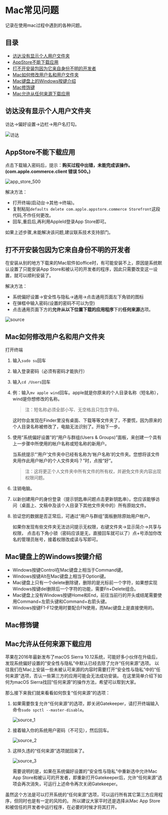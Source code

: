 # Mac常见问题

记录在使用mac过程中遇到的各种问题。

## 目录

* [访达没有显示个人用户文件夹](#访达没有显示个人用户文件夹)
* [AppStore不能下载应用](#AppStore不能下载应用)
* [打不开安装包因为它来自身份不明的开发者](#打不开安装包因为它来自身份不明的开发者)
* [Mac如何修改用户名和用户文件夹](#Mac如何修改用户名和用户文件夹)
* [Mac键盘上的Windows按键介绍](#Mac键盘上的Windows按键介绍)
* [Mac修饰键](#Mac修饰键)
* [Mac允许从任何来源下载应用](#Mac允许从任何来源下载应用)


## 访达没有显示个人用户文件夹

访达->偏好设置->边栏->用户名打勾。

![访达](images/finder.png)


## AppStore不能下载应用

点击下载输入密码后，提示：**购买过程中出错，未能完成该操作。(com.apple.commerce.client 错误 500。)**

![app_store_500](images/app_store_500.png)

解决方法：

* 打开终端(启动台->其他->终端)。
* 复制粘贴`defaults delete com.apple.appstore.commerce Storefront`这段代码,不作任何更改。
* 回车,重启后,再利用AppleId登录App Store即可。

如果上述步骤,未能解决该问题,建议联系技术支持部门。


## 打不开安装包因为它来自身份不明的开发者

在安装从别的地方下载来的Mac软件如office时，有可能安装不上，原因是系统默认设置了只能安装App Store和被认可的开发者的程序，因此只需要改变这一设置，就可以顺利安装了。

解决方法：

* 系统偏好设置->安全性与隐私->通用->点击通用页面左下角锁的图标
* 在弹框中输入密码(设置的密码不可以为空)
* 点击通用页面下方的**允许从以下位置下载的应用程序**下的**任何来源**选项。

![source](images/source.png)


## Mac如何修改用户名和用户文件夹

打开终端

1. 输入`sudo su`回车
2. 输入登录密码（必须有密码才能执行）
3. 输入`cd /Users`回车
4. 例：输入`mv apple wind`回车。apple就是你原来的个人目录名称（短名称），wind是你想修改的名称。

    > 注：短名称必须全部小写、无空格且只包含字母。

    这时你会发现在Finder里没有桌面、下载等等文件夹了，不要慌，因为原来的个人目录名称被修改了，电脑无法识别了。开始下一步。

5. 使用“系统偏好设置”的“用户与群组(Users & Groups)”面板，来创建一个具有上一步骤中所使用的帐户名称或短名称的新用户。

    当系统提示“‘用户’文件夹中已经有名称为‘帐户名称’的文件夹。您想将该文件夹用作此用户帐户的个人文件夹吗？”时，点按“好”。

    > 注：这将更正个人文件夹中所有文件的所有权，并避免文件夹内容出现权限问题。

7. 注销电脑。
8. 以新创建用户的身份登录（提示钥匙串问题点击更新钥匙串）。您应该能够访问（桌面上、文稿中及该个人目录下其他文件夹中的）所有原始文件。
9. 验证您的数据是否正常后，可通过“用户与群组”面板删除原始用户帐户。

    如果你发现有些文件夹无法访问提示无权限，右键文件夹->显示简介->共享与权限，
    点击右下角小锁（密码应该是无，直接回车就可以了）点+号添加你改名的管理员账号，接着权限改成读与写即可。


## Mac键盘上的Windows按键介绍

* Windows按键Control在Mac键盘上相当于Command键。
* Windows按键Alt在Mac键盘上相当于Option键。
* Mac键盘上只有一个delete删除键，删除的是光标前一个字符，如果想实现Windows按键del删除后一个字符的功能，需要Fn+Delete组合。
* Mac键盘上没有Windows按键Home和End，前往当前行的开头或结尾需要使用Command+左箭头键和Command+右箭头键。
* Windows按键F1-F12使用时要配合FN使用，而Mac键盘上是直接使用的。


## Mac修饰键





## Mac允许从任何来源下载应用

苹果在2016年最新发布了macOS Sierra 10.12系统，可能好多小伙伴在升级后，发现系统偏好设置的“安全性与隐私”中默认已经去除了允许“任何来源”选项。
以往我们在Mac上安装一些未被认可来源的内容时需要打开“安全性与隐私”中的“任何来源”选项，否认一些第三方的应用可能会无法成功安装。
在这里简单介绍下如何为macOS Sierra找回“任何来源”的操作方法，希望可以帮到大家。

那么接下来我们就来看看如何恢复“任何来源”的选项：

1. 如果需要恢复允许“任何来源”的选项，即关闭Gatekeeper，请打开终端输入命令`sudo spctl --master-disable`。

    ![source_1](images/source_1.png)

2. 接着输入你的系统用户密码（不可见），然后回车。

    ![source_2](images/source_2.png)

3. 这样久违的“任何来源”选项就回来了。

    ![source_3](images/source_3.png)

    需要说明的是，如果在系统偏好设置的“安全性与隐私”中重新选中允许Mac App Store和被认可的开发者，即重新打开Gatekeeper后，允许“任何来源”选项会再次消失，可运行上述命令再次关闭Gatekeeper。

虽然这个方法是可以打开系统的“任何来源”选项，可以运行所有其它第三方应用程序，但同时也是有一定的风险的。
所以建议大家平时还是选择从Mac App Store 和被信任的开发者中运行程序，在必要的时候才将其打开。